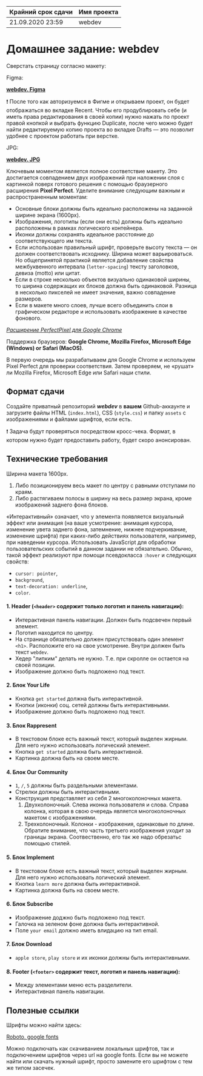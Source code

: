 | Крайний срок сдачи | Имя проекта |
|--------------------|-------------|
| 21.09.2020 23:59 | webdev |


# Домашнее задание: webdev

Сверстать страницу согласно макету:

Figma:

**[webdev. Figma](https://www.figma.com/file/EWG64LHNWmdi51cY0W1kqt/phototime?node-id=9%3A13)**

❗ После того как авторизуемся в Фигме и открываем проект, он будет отображаться во вкладке Recent. Чтобы его продублировать себе (и иметь права редактирования в своей копии) нужно нажать по проект правой кнопкой и выбрать функцию Duplicate, после чего можно будет найти редактируемую копию проекта во вкладке Drafts — это позволит удобнее с проектом работать при верстке.

JPG:

**[webdev. JPG](https://github.com/rolling-scopes-school/tasks/blob/master/tasks/markups/level-1/webdev/webdev.jpg)**

Ключевым моментом является полное соответствие макету. Это достигается совпадением двух изображений при наложении слоя с картинкой поверх готового решения с помощью браузерного расширения **Pixel Perfect**. Уделите внимание следующим важным и распространенным моментам:

- Основные блоки должны быть идеально расположены на заданной ширине экрана (1600px).
- Изображения, логотипы (если они есть) должны быть идеально расположены в рамках логического контейнера.
- Иконки должны сохранять идеальное расстояние до соответствующего им текста.
- Если использован правильный шрифт, проверьте высоту текста — он должен соответствовать исходнику. Ширина может варьироваться. Но общепринятой практикой является добавление свойства межбуквенного интервала (`letter-spacing`) тексту заголовков, девиза (motto) или цитат.
- Если в строке несколько объектов визуально одинаковой ширины, то ширина содержащих их блоков должна быть одинаковой. Разница в несколько пикселей не имеет значения, важно совпадение размеров.
- Если в макете много слоев, лучше всего объединить слои в графическом редакторе и использовать изображение в качестве фонового.

*[Расширение PerfectPixel для Google Chrome](https://chrome.google.com/webstore/detail/perfectpixel-by-welldonec/dkaagdgjmgdmbnecmcefdhjekcoceebi?hl=en)*

Поддержка браузеров: **Google Chrome, Mozilla Firefox, Microsoft Edge (Windows) or Safari (MacOS)**.

В первую очередь мы разрабатываем для Google Chrome и используем Pixel Perfect для проверки соответствия. Затем проверяем, не «рушат» ли Mozilla Firefox, Microsoft Edge или Safari наши стили.


## Формат сдачи

Создайте приватный репозиторий ***webdev*** в **вашем** Github-аккаунте и загрузите файлы HTML (`index.html`), CSS (`style.css`) и папку `assets` с изображениями и файлами шрифтов, если есть.

❗ Задача будут проверяться посредством кросс-чека. Формат, в котором нужно будет предоставить работу, будет скоро анонсирован.


## Технические требования

Ширина макета 1600px.
1. Либо позиционируем весь макет по центру с равными отступами по краям.
2. Либо растягиваем полосы в ширину на весь размер экрана, кроме изображений заднего фона блоков. 

«Интерактивный» означает, что у элемента появляется визуальный эффект или анимация (на ваше усмотрение: анимация курсора, изменение увета заднего фона, затемнение, нижнее подчеркивание, изменение шрифта) при каких-либо действиях пользователя, например, при наведении курсора. Использовать JavaScript для обработки пользовательских событий в данном задании не обязательно. Обычно, такой эффект реализуют при помощи псевдокласса `:hover` и следующих свойств:
- `cursor: pointer`,
- `background`,
- `text-decoration: underline`,
- `color`.


#### 1. **Header** (`<header>` содержит только логотип и панель навигации):
- Интерактивная панель навигации. Должен быть подсвечен первый элемент.
- Логотип находится по центру.
- На странице обязательно должен присутствовать один элемент `<h1>`. Расположите его на свое усмотрение. Внутри должен быть текст `webdev`.
- Хедер "липким" делать не нужно. Т.е. при скролле он остается на своей позиции.
- Изображение должно быть подложено под текст.


#### 2. Блок **Your Life**
- Кнопка `get started` должна быть интерактивной.
- Кнопки (иконки) соц. сетей должны быть интерактивными.
- Изображение должно быть подложено под текст.


#### 3. Блок **Rappresent**
- В текстовом блоке есть важный текст, который выделен жирным. Для него нужно использовать логический элемент.
- Кнопка `get started` должна быть интерактивной.
- Картинка должна быть на своем месте.
  
  
#### 4. Блок **Our Community**
- `1`, `/`, `5` должны быть раздельными элементами.
- Стрелки должны быть интерактивными.
- Конструкция представляет из себя 2 многоколоночных макета.
  1. Двухколоночный. Слева иконка пользователя и слова. Справа колонка, которая в свою очередь является многоколоночных макетом с изображениями.
  2. Трехколоночный. Колонки - изображения, одинаковые по длине. Обратите внимание, что часть третьего изображения уходит за границы экрана. Соотвественно, его так же надо обрезатьс помощью стилей.
  
  
#### 5. Блок **Implement**
- В текстовом блоке есть важный текст, который выделен жирным. Для него нужно использовать логический элемент.
- Кнопка `learn more` должна быть интерактивной.
- Картинка должна быть на своем месте.
  
  
#### 6. Блок **Subscribe**
- Изображение доджно быть подложено под текст.
- Галочка на зеленом фоне должна быть интерактивной.
- Поле `your email` должно иметь влидацию на тип email.


#### 7. Блок **Download**
- `apple store`, `play store` и их иконки должны быть интерактивными.


#### 8. **Footer** (`<footer>` содержит текст, логотип и панель навигации):
- Между элементами меню есть разделители. 
- Интерактивная панель навигации.


## Полезные ссылки

Шрифты можно найти здесь:

[Roboto, google fonts](https://fonts.google.com/specimen/Roboto)

Можно подключать как скачиванием локальных шрифтов, так и подключением шрифтов через url на google fonts. Если вы не можете найти или скачать нужный шрифт, просто замените его шрифтом с тем же типом засечек.
